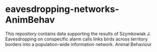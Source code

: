# eavesdropping-networks-AnimBehav
This repository contains data supporting the results of Szymkowiak J. Eavesdropping on conspecific alarm calls links birds across territory borders into a population-wide information network. Animal Behaviour
